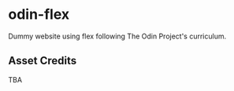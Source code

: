 # odin-flex

Dummy website using flex following The Odin Project's curriculum.

## Asset Credits

TBA